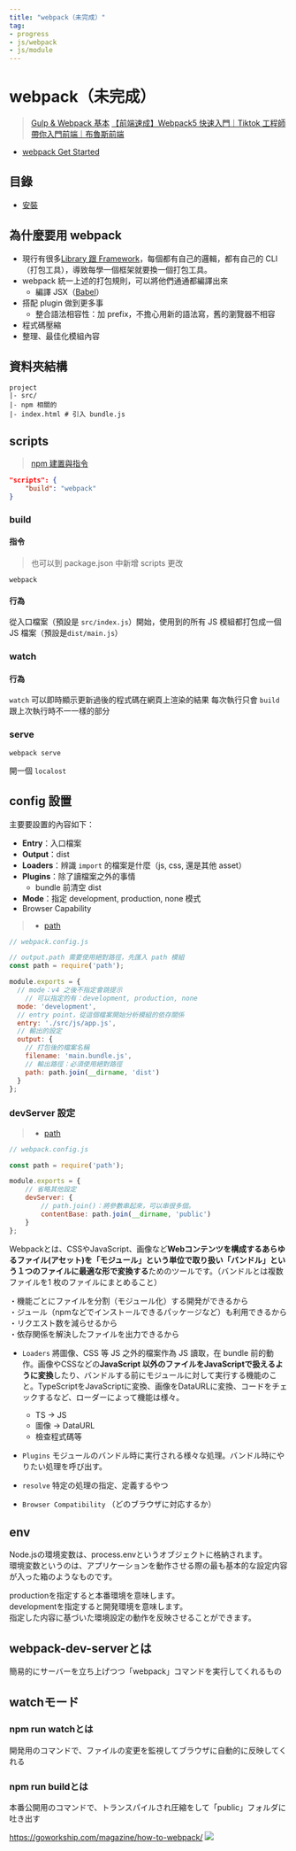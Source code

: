 ```yaml
---
title: "webpack（未完成）"
tag: 
- progress
- js/webpack
- js/module
---
```

# webpack（未完成）
>[Gulp & Webpack 基本](https://qiita.com/annaaida/items/f2c372000e8358ea8d8f)
>[【前端速成】Webpack5 快速入門｜Tiktok 工程師帶你入門前端｜布魯斯前端](https://youtu.be/uP6KTupfyIw)


- [webpack Get Started](webpack%20Get%20Started.md)


## 目錄
- [安裝](安裝.md)

## 為什麼要用 webpack
- 現行有很多[Library 跟 Framework](Library%20跟%20Framework.md)，每個都有自己的邏輯，都有自己的 CLI（打包工具），導致每學一個框架就要換一個打包工具。
- webpack 統一上述的打包規則，可以將他們通通都編譯出來
	- 編譯 JSX（[Babel](Babel.md)）
- 搭配 plugin 做到更多事
	- 整合語法相容性：加 prefix，不擔心用新的語法寫，舊的瀏覽器不相容
- 程式碼壓縮
- 整理、最佳化模組內容


## 資料夾結構
```shell
project
|- src/
|- npm 相關的
|- index.html # 引入 bundle.js
```

## scripts
>[npm 建置與指令](npm%20建置與指令.md)

```json
"scripts": {
	"build": "webpack"
}
```

### build 
#### 指令
> 也可以到 package.json 中新增 scripts 更改
```shell
webpack
```
#### 行為
從入口檔案（預設是 `src/index.js`）開始，使用到的所有 JS 模組都打包成一個 JS 檔案（預設是`dist/main.js`）

### watch
#### 行為
`watch` 可以即時顯示更新過後的程式碼在網頁上渲染的結果
每次執行只會 `build` 跟上次執行時不一一樣的部分
### serve
```shell
webpack serve
```
開一個 `localost`


## config 設置
主要要設置的內容如下：
- **Entry**：入口檔案
- **Output**：dist
- **Loaders**：辨識 `import` 的檔案是什麼（js, css, 還是其他 asset）
- **Plugins**：除了讀檔案之外的事情
	- bundle 前清空 dist
- **Mode**：指定 development, production, none 模式
- Browser Capability

>- [path](path.md)


```js
// webpack.config.js

// output.path 需要使用絕對路徑，先匯入 path 模組
const path = require('path');

module.exports = {
  // mode：v4 之後不指定會跳提示
	// 可以指定的有：development, production, none
  mode: 'development',
  // entry point，從這個檔案開始分析模組的依存關係
  entry: './src/js/app.js',
  // 輸出的設定
  output: {
    // 打包後的檔案名稱
    filename: 'main.bundle.js',
    // 輸出路徑：必須使用絕對路徑
    path: path.join(__dirname, 'dist')
  }
};
```

### devServer 設定
>- [path](path.md)

```js
// webpack.config.js

const path = require('path');

module.exports = {
	// 省略其他設定
	devServer: {
		// path.join()：將參數串起來，可以串很多個。
		contentBase: path.join(__dirname, 'public')	
	}
};
```


Webpackとは、CSSやJavaScript、画像など**Webコンテンツを構成するあらゆるファイル(アセット)を「モジュール」**という単位で取り扱い**「バンドル」という１つのファイルに最適な形で変換する**ためのツールです。（バンドルとは複数ファイルを1 枚のファイルにまとめること）

・機能ごとにファイルを分割（モジュール化）する開発ができるから  
・ジュール（npmなどでインストールできるパッケージなど）も利用できるから  
・リクエスト数を減らせるから  
・依存関係を解決したファイルを出力できるから



- `Loaders` 將圖像、CSS 等 JS 之外的檔案作為 JS 讀取，在 bundle 前的動作。画像やCSSなどの**JavaScript 以外のファイルをJavaScriptで扱えるように変換**したり、バンドルする前にモジュールに対して実行する機能のこと。TypeScriptをJavaScriptに変換、画像をDataURLに変換、コードをチェックするなど、ローダーによって機能は様々。
	- TS -> JS
	- 圖像 -> DataURL
	- 檢查程式碼等

- `Plugins` モジュールのバンドル時に実行される様々な処理。バンドル時にやりたい処理を呼び出す。

- `resolve` 特定の処理の指定、定義するやつ

- `Browser Compatibility` （どのブラウザに対応するか）

## env
Node.jsの環境変数は、process.envというオブジェクトに格納されます。  
環境変数というのは、アプリケーションを動作させる際の最も基本的な設定内容が入った箱のようなものです。

productionを指定すると本番環境を意味します。  
developmentを指定すると開発環境を意味します。  
指定した内容に基づいた環境設定の動作を反映させることができます。

## webpack-dev-serverとは

簡易的にサーバーを立ち上げつつ「webpack」コマンドを実行してくれるもの

## watchモード

### [](https://qiita.com/annaaida/items/f2c372000e8358ea8d8f#npm-run-watch%E3%81%A8%E3%81%AF)npm run watchとは

開発用のコマンドで、ファイルの変更を監視してブラウザに自動的に反映してくれる

### [](https://qiita.com/annaaida/items/f2c372000e8358ea8d8f#npm-run-build%E3%81%A8%E3%81%AF)npm run buildとは

本番公開用のコマンドで、トランスパイルされ圧縮をして「public」フォルダに吐き出す


https://goworkship.com/magazine/how-to-webpack/
![](https://i0.wp.com/goworkship.com/magazine/app/uploads/2018/09/before-2.png?resize=840%2C473&ssl=1)

